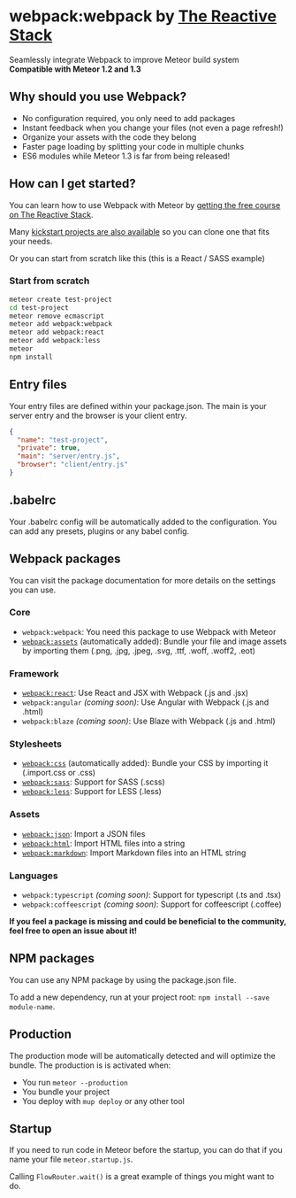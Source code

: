 # webpack:webpack by <a href="https://thereactivestack.com">The Reactive Stack</a>
Seamlessly integrate Webpack to improve Meteor build system<br />
**Compatible with Meteor 1.2 and 1.3**

## Why should you use Webpack?
- No configuration required, you only need to add packages
- Instant feedback when you change your files (not even a page refresh!)
- Organize your assets with the code they belong
- Faster page loading by splitting your code in multiple chunks
- ES6 modules while Meteor 1.3 is far from being released!

## How can I get started?
You can learn how to use Webpack with Meteor by [getting the free course on The Reactive Stack](https://thereactivestack.com).

Many [kickstart projects are also available](https://github.com/thereactivestack/kickstart) so you can clone one that fits your needs.

Or you can start from scratch like this (this is a React / SASS example)

### Start from scratch
```sh
meteor create test-project
cd test-project
meteor remove ecmascript
meteor add webpack:webpack
meteor add webpack:react
meteor add webpack:less
meteor
npm install
```

## Entry files
Your entry files are defined within your package.json. The main is your server entry and the browser is your client entry.

```json
{
  "name": "test-project",
  "private": true,
  "main": "server/entry.js",
  "browser": "client/entry.js"
}
```

## .babelrc
Your .babelrc config will be automatically added to the configuration. You can add any presets, plugins or any babel config.

## Webpack packages
You can visit the package documentation for more details on the settings you can use.

### Core
- `webpack:webpack`: You need this package to use Webpack with Meteor
- [`webpack:assets`](https://atmospherejs.com/webpack/assets) (automatically added): Bundle your file and image assets by importing them (.png, .jpg, .jpeg, .svg, .ttf, .woff, .woff2, .eot)

### Framework
- [`webpack:react`](https://atmospherejs.com/webpack/react): Use React and JSX with Webpack (.js and .jsx)
- `webpack:angular` *(coming soon)*: Use Angular with Webpack (.js and .html)
- `webpack:blaze` *(coming soon)*: Use Blaze with Webpack (.js and .html)

### Stylesheets
- [`webpack:css`](https://atmospherejs.com/webpack/css) (automatically added): Bundle your CSS by importing it (.import.css or .css)
- [`webpack:sass`](https://atmospherejs.com/webpack/sass): Support for SASS (.scss)
- [`webpack:less`](https://atmospherejs.com/webpack/less): Support for LESS (.less)

### Assets
- [`webpack:json`](https://atmospherejs.com/webpack/json): Import a JSON files
- [`webpack:html`](https://atmospherejs.com/webpack/html): Import HTML files into a string
- [`webpack:markdown`](https://atmospherejs.com/webpack/markdown): Import Markdown files into an HTML string

### Languages
- `webpack:typescript` *(coming soon)*: Support for typescript (.ts and .tsx)
- `webpack:coffeescript` *(coming soon)*: Support for coffeescript (.coffee)

**If you feel a package is missing and could be beneficial to the community, feel free to open an issue about it!**

## NPM packages
You can use any NPM package by using the package.json file.

To add a new dependency, run at your project root: `npm install --save module-name`.

## Production
The production mode will be automatically detected and will optimize the bundle. The production is is activated when:

- You run `meteor --production`
- You bundle your project
- You deploy with `mup deploy` or any other tool

## Startup
If you need to run code in Meteor before the startup, you can do that if you name your file `meteor.startup.js`.

Calling `FlowRouter.wait()` is a great example of things you might want to do.
